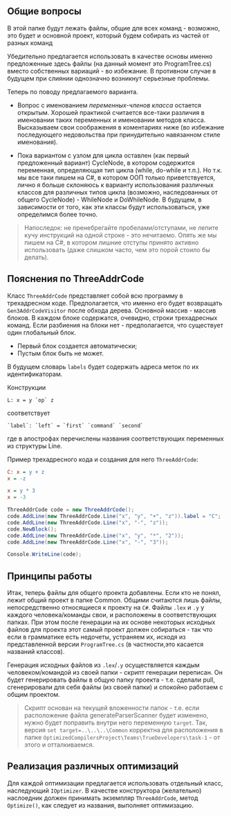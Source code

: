 ## Общие вопросы

В этой папке будут лежать файлы, общие для всех команд - возможно, это будет и основной проект, который будем собирать из частей от разных команд

Убедительно предлагается использовать в качестве основы именно предложенные здесь файлы (на данный момент это ProgramTree.cs) вместо собственных вариаций - во избежание.
В противном случае в будущем при слиянии однозначно возникнут серьезные проблемы.

Теперь по поводу предлагаемого варианта.

- Вопрос с именованием _переменных-членов класса_ остается открытым. Хорошей практикой считается все-таки различия в именовании таких переменных и именовании методов класса. Высказываем свои соображения в коментариях ниже (во избежание последующего недовольства при принудительно навязанном стиле именования).

- Пока вариантом с узлом для цикла оставлен (как первый предложенный вариант) CycleNode, в котором содержится переменная, определяющая тип цикла (while, do-while и т.п.). Но т.к. мы все таки пишем на C#, в котором ООП только приветствуется, лично я больше склоняюсь к варианту использования различных классов для различных типов цикла (возможно, наследованных от общего CycleNode) - WhileNode и DoWhileNode. В будущем, в зависимости от того, как эти классы будут использоваться, уже определимся более точно.

> Напоследок: не пренебрегайте пробелами/отступами, не лепите кучу инструкций на одной строке - это нечитаемо. Опять же мы пишем на C#, в котором лишние отступы принято активно использовать (даже слишком часто, чем это порой стоило бы делать).

## Пояснения по ThreeAddrCode

Класс `ThreeAddrCode` представляет собой всю программу в трехадресном коде. Предполагается, что именно его будет возвращать `Gen3AddrCodeVisitor` после обхода дерева. Основной массив - массив блоков. В каждом блоке содержатся, очевидно, строки трехадресных команд. Если разбиения на блоки нет - предполагается, что существует один глобальный блок.

- Первый блок создается автоматически;
- Пустым блок быть не может.

В будущем словарь `labels` будет содержать адреса меток по их идентификаторам.

Конструкции
```
L: x = y `op` z
```
соответствует
```
`label`: `left` = `first` `command` `second`
```
где в апострофах перечислены названия соответствующих переменных из структуры Line.

Пример трехадресного кода и создания для него `ThreeAddrCode`:
```ini
C: x = y + z
x = -z

x = y * 3
x = -3
```

```cs
ThreeAddrCode code = new ThreeAddrCode();
code.AddLine(new ThreeAddrCode.Line("x", "y", "+", "z")).label = "C";
code.AddLine(new ThreeAddrCode.Line("x", "-", "z"));
code.NewBlock();
code.AddLine(new ThreeAddrCode.Line("x", "y", "*", "2"));
code.AddLine(new ThreeAddrCode.Line("x", "-", "3"));

Console.WriteLine(code);
```

## Принципы работы

Итак, теперь файлы для общего проекта добавлены. Если кто не понял, лежит общий проект в папке Common. Общими считаются лишь файлы, непосредственно относящиеся к проекту на `C#`. Файлы `.lex` и `.y` у каждого человека/команды свои, и расположены в соответствующих папках. При этом после генерации на их основе некоторых исходных файлов для проекта этот самый проект должен собираться - так что если в грамматике есть недочеты, устраняем их, исходя из представленной версии `ProgramTree.cs` (в частности,это касается названий классов).

Генерация исходных файлов из `.lex`/`.y` осуществляется каждым человеком/командой из своей папки - скрипт генерации переписан. Он будет генерировать файлы в общую папку проекта - т.е. сделали pull, сгенерировали для себя файлы (из своей папки) и спокойно работаем с общим проектом.

> Скрипт основан на текущей вложенности папок - т.е. если расположение файла generateParserScanner будет изменено, нужно будет поправить внутри него переменную `target`. Так, версия `set target=..\..\..\Common` корректна для расположения в папке `OptimizedCompilersProject\Teams\TrueDevelopers\task-1` - от этого и отталкиваемся.

## Реализация различных оптимизаций

Для каждой оптимизации предлагается использовать отдельный класс, наследующий `IOptimizer`. В качестве конструктора (желательно) наслоедник должен принимать экземпляр `ThreeAddrCode`, метод `Optimize()`, как следует из названия, выполняет оптимизацию.
